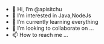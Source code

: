 - 👋 Hi, I’m @apisitchu
- 👀 I’m interested in Java,NodeJs
- 🌱 I’m currently learning everything
- 💞️ I’m looking to collaborate on ...
- 📫 How to reach me ...

<!---
apisitchu/apisitchu is a ✨ special ✨ repository because its `README.md` (this file) appears on your GitHub profile.
You can click the Preview link to take a look at your changes.
--->
